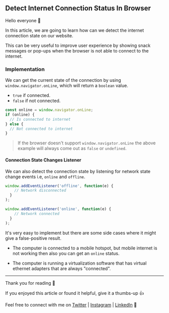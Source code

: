 ## Detect Internet Connection Status In Browser

Hello everyone 👋

In this article, we are going to learn how can we detect the internet connection state on our website.

This can be very useful to improve user experience by showing snack messages or pop-ups when the browser is not able to connect to the internet.

### Implementation

We can get the current state of the connection by using `window.navigator.onLine`, which will return a `boolean` value.

- `true` if connected.
- `false` if not connected.

```javascript
const online = window.navigator.onLine;
if (online) {
  // Is connected to internet
} else {
  // Not connected to internet
}
```

> If the browser doesn't support `window.navigator.onLine` the above example will always come out as `false` or `undefined`.

#### Connection State Changes Listener

We can also detect the connection state by listening for network state change events i.e, `online` and `offline`.

```javascript
window.addEventListener('offline', function(e) {
    // Network disconnected
  }
);

window.addEventListener('online', function(e) {
    // Network connected
  }
);
```

It's very easy to implement but there are some side cases where it might give a false-positive result.

- The computer is connected to a mobile hotspot, but mobile internet is not working then also you can get an `online` status.

- The computer is running a virtualization software that has virtual ethernet adapters that are always "connected".

---

Thank you for reading 🙏

If you enjoyed this article or found it helpful, give it a thumbs-up 👍

Feel free to connect with me on [Twitter](https://twitter.com/kakatibibek) | [Instagram](https://instagram.com/bibekkakati) | [LinkedIn](https://linkedin.com/in/bibekkakati) 👋